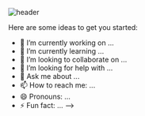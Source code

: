 
 ![header](https://capsule-render.vercel.app/api?type=cylinder&color=ededf7&height=150&section=header&text=Devemin&fontColor=ededf7&fontSize=70&animation=fadeIn&fontAlignY=55)

Here are some ideas to get you started:

- 🔭 I’m currently working on ...
- 🌱 I’m currently learning ...
- 👯 I’m looking to collaborate on ...
- 🤔 I’m looking for help with ...
- 💬 Ask me about ...
- 📫 How to reach me: ...
- 😄 Pronouns: ...
- ⚡ Fun fact: ...
-->
